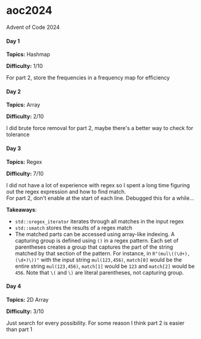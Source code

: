 # aoc2024
Advent of Code 2024

#### Day 1
**Topics:** Hashmap

**Difficulty:** 1/10

For part 2, store the frequencies in a frequency map for efficiency

#### Day 2
**Topics:** Array

**Difficulty:** 2/10

I did brute force removal for part 2, maybe there's a better way to check for tolerance

#### Day 3
**Topics:** Regex

**Difficulty:** 7/10

I did not have a lot of experience with regex so I spent a long time figuring out the regex expression and how to find match. \
For part 2, don't enable at the start of each line. Debugged this for a while...

**Takeaways**:
- `std::sregex_iterator` iterates through all matches in the input regex
- `std::smatch` stores the results of a regex match
- The matched parts can be accessed using array-like indexing. A capturing group is defined using `()` in a regex pattern. Each set of parentheses creates a group that captures the part of the string matched by that section of the pattern. For instance, in `R"(mul\((\d+),(\d+)\))"` with the input string `mul(123,456)`, `match[0]` would be the entire string `mul(123,456)`, `match[1]` would be `123` and `match[2]` would be `456`. Note that `\(` and `\)` are literal parentheses, not capturing group.

#### Day 4
**Topics:** 2D Array

**Difficulty:** 3/10

Just search for every possibility. For some reason I think part 2 is easier than part 1